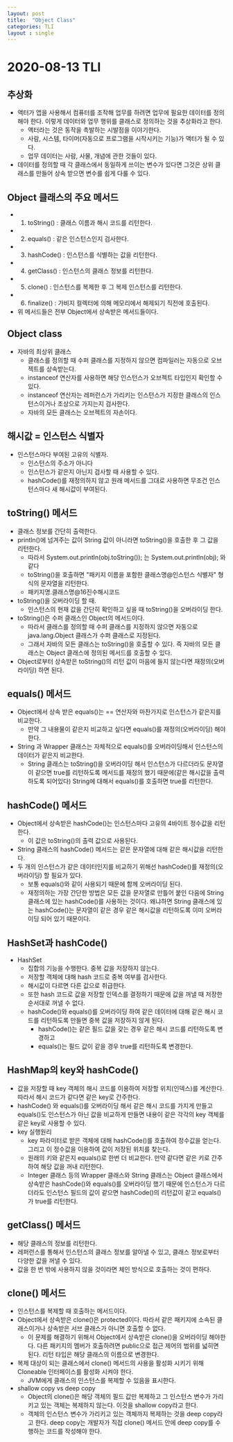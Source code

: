 ```yaml
---
layout: post
title:  "Object Class"
categories: TLI
layout : single
---
```


# 2020-08-13 TLI

## 추상화
- 액터가 앱을 사용해서 컴퓨터를 조작해 업무를 하려면 업무에 필요한 데이터를 정의해야 한다. 이렇게 데이터와 업무 행위를 클래스로 정의하는 것을 추상화라고 한다.
    - 액터라는 것은 동작을 촉발하는 시발점을 이야기한다.
    - 사람, 시스템, 타이머(자동으로 프로그램을 시작시키는 기능)가 액터가 될 수 있다.
    - 업무 데이터는 사람, 사물, 개념에 관한 것들이 있다.
- 데이터를 정의할 때 각 클래스에서 동일하게 쓰이는 변수가 있다면 그것은 상위 클래스를 만들어 상속 받으면 변수를 쉽게 다룰 수 있다.

## Object 클래스의 주요 메서드
- 1) toString() : 클래스 이름과 해시 코드를 리턴한다.
- 2) equals() : 같은 인스턴스인지 검사한다.
- 3) hashCode() : 인스턴스를 식별하는 값을 리턴한다.
- 4) getClass() : 인스턴스의 클래스 정보를 리턴한다.
- 5) clone() : 인스턴스를 복제한 후 그 복제 인스턴스를 리턴한다.
- 6) finalize() : 가비지 컬렉터에 의해 메모리에서 해제되기 직전에 호출된다.
- 위 메서드들은 전부 Object에서 상속받은 메서드들이다.

## Object class
- 자바의 최상위 클래스
    - 클래스를 정의할 때 수퍼 클래스를 지정하지 않으면 컴파일러는 자동으로 오브젝트를 상속받는다.
    - instanceof 연산자를 사용하면 해당 인스턴스가 오브젝트 타입인지 확인할 수 있다.
    - instanceof 연산자는 레퍼런스가 가리키는 인스턴스가 지정한 클래스의 인스턴스이거나 조상으로 가지는지 검사한다.
    - 자바의 모든 클래스는 오브젝트의 자손이다.

## 해시값 = 인스턴스 식별자
 - 인스턴스마다 부여된 고유의 식별자.
    - 인스턴스의 주소가 아니다
    - 인스턴스가 같은지 아닌지 검사할 때 사용할 수 있다.
    - hashCode()를 재정의하지 않고 원래 메서드를 그대로 사용하면 무조건 인스턴스마다 새 해시값이 부여된다.

## toString() 메서드
- 클래스 정보를 간단히 출력한다.
- println()에 넘겨주는 값이 String 값이 아니라면 toString()을 호출한 후 그 값을 리턴한다.
    - 따라서 System.out.println(obj.toString()); 는 System.out.println(obj); 와 같다
    - toString()을 호출하면 "패키지 이름을 포함한 클래스명@인스턴스 식별자" 형식의 문자열을 리턴한다.
    - 패키지명.클래스명@16진수해시코드
- toString()을 오버라이딩 할 때.
    - 인스턴스의 현재 값을 간단히 확인하고 싶을 때 toString()을 오버라이딩 한다.
- toString()은 수퍼 클래스인 Object의 메서드이다.
    - 따라서 클래스를 정의할 때 수퍼 클래스를 지정하지 않으면 자동으로 java.lang.Object 클래스가 수퍼 클래스로 지정된다.
    - 그래서 자바의 모든 클래스는 toString()을 호출할 수 있다. 즉 자바의 모든 클래스는 Object 클래스에 정의된 메서드를 호출할 수 있다.
- Object로부터 상속받은 toString()의 리턴 값이 마음에 들지 않는다면 재정의(오버라이딩) 하면 된다.

## equals() 메서드
- Object에서 상속 받은 equals()는 == 연산자와 마찬가지로 인스턴스가 같은지를 비교한다.
    - 만약 그 내용물이 같은지 비교하고 싶다면 equals()를 재정의(오버라이딩) 해야한다.
- String 과 Wrapper 클래스는 자체적으로 equals()를 오버라이딩해서 인스턴스의 데이터가 같은지 비교한다.
    - String 클래스는 toString()을 오버라이딩 해서 인스턴스가 다르더라도 문자열이 같으면 true를 리턴하도록 메서드를 재정의 했기 때문에(같은 해시값을 출력하도록 되어있다) String에 대해서 equals()를 호출하면 true를 리턴한다.

## hashCode() 메서드
- Object에서 상속받은 hashCode()는 인스턴스마다 고유의 4바이트 정수값을 리턴한다.
    - 이 값은 toString()의 출력 값으로 사용된다.
- String 클래스의 hashCode() 메서드는 같은 문자열에 대해 같은 해시값을 리턴한다.
- 두 개의 인스턴스가 같은 데이터인지를 비교하기 위해선 hashCode()를 재정의(오버라이딩) 할 필요가 있다.
    - 보통 equals()와 같이 사용되기 때문에 함께 오버라이딩 된다.
    - 재정의하는 가장 간단한 방법은 모든 값을 문자열로 만틀어 붙인 다음에 String 클래스에 있는 hashCode()를 사용하는 것이다. 왜냐하면 String 클래스에 있는 hashCode()는 문자열이 같은 경우 같은 해시값을 리턴하도록 이미 오버라이딩 되어 있기 때문이다.

## HashSet과 hashCode()
- HashSet
    - 집합의 기능을 수행한다. 중복 값을 저장하지 않는다.
    - 저장할 객체에 대해 hash 코드로 중복 여부를 검사한다.
    - 해시값이 다르면 다른 값으로 취급한다.
    - 또한 hash 코드로 값을 저장할 인덱스를 결정하기 때문에 값을 꺼낼 때 저장한 순서대로 꺼낼 수 없다.
    - hashCode()와 equals()를 오버라이딩 하여 같은 데이터에 대해 같은 해시 코드를 리턴하도록 만들면 중복 값을 저장하지 않게 된다.
        - hashCode()는 같은 필드 값을 갖는 경우 같은 해시 코드를 리턴하도록 변경하고
        - equals()는 필드 값이 같을 경우 true를 리턴하도록 변경한다.

## HashMap의 key와 hashCode()
- 값을 저장할 때 key 객체의 해시 코드를 이용하여 저장할 위치(인덱스)를 계산한다. 따라서 해시 코드가 같다면 같은 key로 간주한다.
- hashCode() 와 equals()를 오버라이딩 해서 같은 해시 코드를 가지게 만들고 equals()도 인스턴스가 아닌 값을 비교하게 만들면 내용이 같은 각각의 key 객체를 같은 key로 사용할 수 있다.
- key 실행원리
    - key 파라미터로 받은 객체에 대해 hashCode()를 호출하여 정수값을 얻는다. 그리고 이 정수값을 이용하여 값이 저장된 위치를 찾는다.
    - 원래의 키와 같은지 equals()로 한번 더 비교한다. 만약 같다면 같은 키로 간주하여 해당 값을 꺼내 리턴한다.
    - Integer 클래스 등의 Wrapper 클래스와 String 클래스는 Object 클래스에서 상속받은 hashCode()와 equals()를 오버라이딩 했기 때문에 인스턴스가 다르더라도 인스턴스 필드의 값이 같으면 hashCode()의 리턴값이 같고 equals()가 true를 리턴한다.

## getClass() 메서드
- 해당 클래스의 정보를 리턴한다.
- 레퍼런스를 통해서 인스턴스의 클래스 정보를 알아낼 수 있고, 클래스 정보로부터 다양한 값을 꺼낼 수 있다.
- 값을 한 번 밖에 사용하지 않을 것이라면 체인 방식으로 호출하는 것이 편하다.

## clone() 메서드
- 인스턴스를 복제할 때 호출하는 메서드이다.
- Object에서 상속받은 clone()은 protected이다. 따라서 같은 패키지에 소속된 클래스이거나 상속받은 서브 클래스가 아니면 호출할 수 없다.
    - 이 문제를 해결하기 위해서 Object에서 상속받은 clone()을 오버라이딩 해야한다. 다른 패키지의 멤버가 호출하려면 public으로 접근 제어의 범위를 넓히면 된다. 리턴 타입은 해당 클래스의 이름으로 변경한다.
- 복제 대상이 되는 클래스에서 clone() 메서드의 사용을 활성화 시키기 위해 Cloneable 인터페이스를 활성화 시켜야 한다.
    - JVM에게 클래스의 인스턴스를 복제할 수 있음을 표시한다.
- shallow copy vs deep copy
    - Object의 clone()은 해당 객체의 필드 값만 복제하고 그 인스턴스 변수가 가리키고 있는 객체는 복제하지 않는다. 이것을 shallow copy라고 한다.
    - 객체의 인스턴스 변수가 가리키고 있는 객체까지 복제하는 것을 deep copy라고 한다. deep copy는 개발자가 직접 clone() 메서드 안에 deep copy를 수행하는 코드를 작성해야 한다.